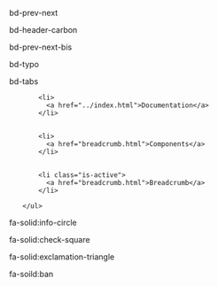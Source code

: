 bd-prev-next

bd-header-carbon

bd-prev-next-bis

bd-typo



bd-tabs




<div class="bd-breadcrumb">
  <nav class="breadcrumb" aria-label="breadcrumbs">
    <ul>
      
      
        <li>
          <a href="../index.html">Documentation</a>
        </li>
      
        
        <li>
          <a href="breadcrumb.html">Components</a>
        </li>
      
        
        <li class="is-active">
          <a href="breadcrumb.html">Breadcrumb</a>
        </li>
      
    </ul>
  </nav>
</div>


fa-solid:info-circle

fa-solid:check-square

fa-solid:exclamation-triangle

fa-soild:ban


<span class="iconify" data-icon="mdi:home"></span>
          